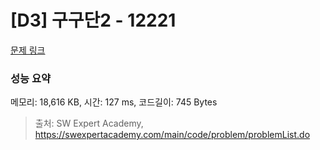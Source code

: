 # [D3] 구구단2 - 12221 

[문제 링크](https://swexpertacademy.com/main/code/problem/problemDetail.do?contestProbId=AXpz3dravpQDFATi) 

### 성능 요약

메모리: 18,616 KB, 시간: 127 ms, 코드길이: 745 Bytes



> 출처: SW Expert Academy, https://swexpertacademy.com/main/code/problem/problemList.do